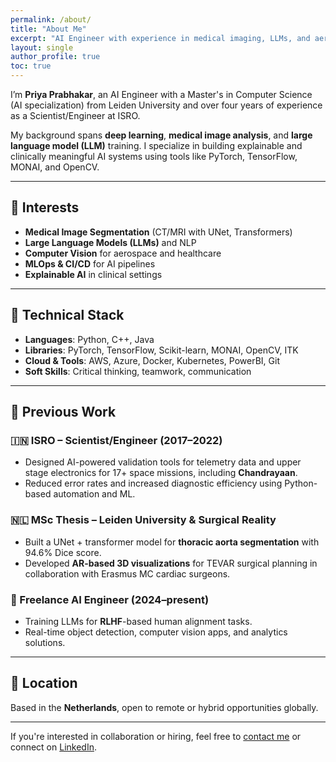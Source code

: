 ```yaml
---
permalink: /about/
title: "About Me"
excerpt: "AI Engineer with experience in medical imaging, LLMs, and aerospace systems."
layout: single
author_profile: true
toc: true
---
```


I’m **Priya Prabhakar**, an AI Engineer with a Master's in Computer Science (AI specialization) from Leiden University and over four years of experience as a Scientist/Engineer at ISRO.

My background spans **deep learning**, **medical image analysis**, and **large language model (LLM)** training. I specialize in building explainable and clinically meaningful AI systems using tools like PyTorch, TensorFlow, MONAI, and OpenCV.

---

## 🧠 Interests

- **Medical Image Segmentation** (CT/MRI with UNet, Transformers)
- **Large Language Models (LLMs)** and NLP
- **Computer Vision** for aerospace and healthcare
- **MLOps & CI/CD** for AI pipelines
- **Explainable AI** in clinical settings

---

## 🧰 Technical Stack

- **Languages**: Python, C++, Java
- **Libraries**: PyTorch, TensorFlow, Scikit-learn, MONAI, OpenCV, ITK
- **Cloud & Tools**: AWS, Azure, Docker, Kubernetes, PowerBI, Git
- **Soft Skills**: Critical thinking, teamwork, communication

---

## 🚀 Previous Work

### 🇮🇳 ISRO – Scientist/Engineer (2017–2022)
- Designed AI-powered validation tools for telemetry data and upper stage electronics for 17+ space missions, including **Chandrayaan**.
- Reduced error rates and increased diagnostic efficiency using Python-based automation and ML.

### 🇳🇱 MSc Thesis – Leiden University & Surgical Reality
- Built a UNet + transformer model for **thoracic aorta segmentation** with 94.6% Dice score.
- Developed **AR-based 3D visualizations** for TEVAR surgical planning in collaboration with Erasmus MC cardiac surgeons.

### 🧪 Freelance AI Engineer (2024–present)
- Training LLMs for **RLHF**-based human alignment tasks.
- Real-time object detection, computer vision apps, and analytics solutions.

---

## 📍 Location

Based in the **Netherlands**, open to remote or hybrid opportunities globally.

---

If you're interested in collaboration or hiring, feel free to [contact me](mailto:priya8695@gmail.com) or connect on [LinkedIn](https://linkedin.com/in/priya-prabhakar-82830b111).
